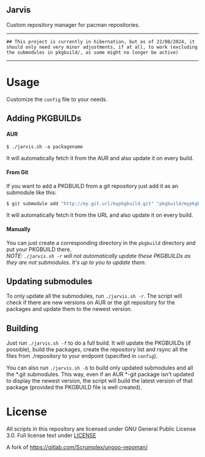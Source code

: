 Jarvis
-----
Custom repository manager for pacman repositories.

-----

```
## This project is currently in hibernation, but as of 22/08/2024, it should only need very minor adjustments, if at all, to work (excluding the submodules in pkgbuild/, as some might no longer be active)
```

-----

# Usage
Customize the `config` file to your needs.

## Adding PKGBUILDs
#### AUR
```
$ ./jarvis.sh -a packagename
```
It will automatically fetch it from the AUR and also update it on every build.

#### From Git
If you want to add a PKGBUILD from a git repository just add it as an submodule like this:
```sh
$ git submodule add "http://my.git.url/mypkgbuild.git" "pkgbuild/mypkgbuild"
```
It will automatically fetch it from the URL and also update it on every build.

#### Manually
You can just create a corresponding directory in the `pkgbuild` directory and put your PKGBUILD there.
<br>_NOTE: `./jarvis.sh -r` will not automatically update these PKGBUILDs as they are not submodules. It's up to you to update them._

## Updating submodules
To only update all the submodules, run `./jarvis.sh -r`. The script will check if there are new versions on AUR or the git repository for the packages and update them to the newest version.

## Building
Just run `./jarvis.sh -f` to do a full build. It will update the PKGBUILDs (if possible), build the packages, create the repository list and rsync all the files from ./repository to your endpoint (specified in `config`).

You can also run `./jarvis.sh -b` to build only updated submodules and all the *.git submodules. This way, even if an AUR *-git package isn't updated to display the newest version, the script will build the latest version of that package (provided the PKGBUILD file is well created).

# License
All scripts in this repository are licensed under GNU General Public License 3.0. Full license text under [LICENSE](LICENSE)

A fork of https://gitlab.com/Scrumplex/ungoo-repoman/
